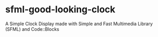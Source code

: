 # sfml-good-looking-clock
A Simple Clock Display made with Simple and Fast Multimedia Library (SFML) and Code::Blocks
